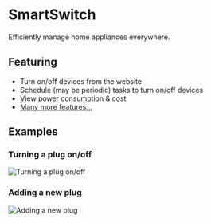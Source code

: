 # SmartSwitch

Efficiently manage home appliances everywhere.

## Featuring

- Turn on/off devices from the website
- Schedule (may be periodic) tasks to turn on/off devices
- View power consumption & cost
- [Many more features...](./projectSubmission/Book/Book.docx)

## Examples

### Turning a plug on/off

![Turning a plug on/off](./exampleGifs/turn.gif)

### Adding a new plug

![Adding a new plug](./exampleGifs/connect.gif)
